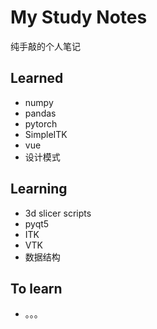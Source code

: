 # My Study Notes
纯手敲的个人笔记
## Learned
- numpy
- pandas
- pytorch
- SimpleITK
- vue
- 设计模式
    

## Learning
- 3d slicer scripts
- pyqt5
- ITK
- VTK
- 数据结构

## To learn
- 。。。